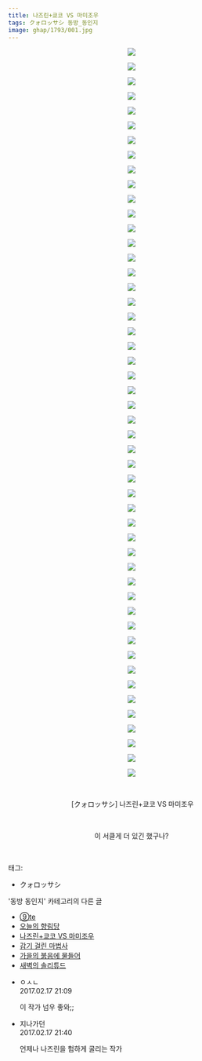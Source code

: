 ```yaml
---
title: 나즈린+쿄코 VS 마미조우
tags: クォロッサシ 동방_동인지
image: ghap/1793/001.jpg
---
```

<div class="article">
<p style="text-align: center; clear: none; float: none;"><img src="{{ site.nasurl }}/ghap/1793/001.jpg"/></p>
<p style="text-align: center; clear: none; float: none;"><img src="{{ site.nasurl }}/ghap/1793/002.jpg"/></p>
<p style="text-align: center; clear: none; float: none;"><img src="{{ site.nasurl }}/ghap/1793/003.jpg"/></p>
<p style="text-align: center; clear: none; float: none;"><img src="{{ site.nasurl }}/ghap/1793/004.jpg"/></p>
<p style="text-align: center; clear: none; float: none;"><img src="{{ site.nasurl }}/ghap/1793/005.jpg"/></p>
<p style="text-align: center; clear: none; float: none;"><img src="{{ site.nasurl }}/ghap/1793/006.jpg"/></p>
<p style="text-align: center; clear: none; float: none;"><img src="{{ site.nasurl }}/ghap/1793/007.jpg"/></p>
<p style="text-align: center; clear: none; float: none;"><img src="{{ site.nasurl }}/ghap/1793/008.jpg"/></p>
<p style="text-align: center; clear: none; float: none;"><img src="{{ site.nasurl }}/ghap/1793/009.jpg"/></p>
<p style="text-align: center; clear: none; float: none;"><img src="{{ site.nasurl }}/ghap/1793/010.jpg"/></p>
<p style="text-align: center; clear: none; float: none;"><img src="{{ site.nasurl }}/ghap/1793/011.jpg"/></p>
<p style="text-align: center; clear: none; float: none;"><img src="{{ site.nasurl }}/ghap/1793/012.jpg"/></p>
<p style="text-align: center; clear: none; float: none;"><img src="{{ site.nasurl }}/ghap/1793/013.jpg"/></p>
<p style="text-align: center; clear: none; float: none;"><img src="{{ site.nasurl }}/ghap/1793/014.jpg"/></p>
<p style="text-align: center; clear: none; float: none;"><img src="{{ site.nasurl }}/ghap/1793/015.jpg"/></p>
<p style="text-align: center; clear: none; float: none;"><img src="{{ site.nasurl }}/ghap/1793/016.jpg"/></p>
<p style="text-align: center; clear: none; float: none;"><img src="{{ site.nasurl }}/ghap/1793/017.jpg"/></p>
<p style="text-align: center; clear: none; float: none;"><img src="{{ site.nasurl }}/ghap/1793/018.jpg"/></p>
<p style="text-align: center; clear: none; float: none;"><img src="{{ site.nasurl }}/ghap/1793/019.jpg"/></p>
<p style="text-align: center; clear: none; float: none;"><img src="{{ site.nasurl }}/ghap/1793/020.jpg"/></p>
<p style="text-align: center; clear: none; float: none;"><img src="{{ site.nasurl }}/ghap/1793/021.jpg"/></p>
<p style="text-align: center; clear: none; float: none;"><img src="{{ site.nasurl }}/ghap/1793/022.jpg"/></p>
<p style="text-align: center; clear: none; float: none;"><img src="{{ site.nasurl }}/ghap/1793/023.jpg"/></p>
<p style="text-align: center; clear: none; float: none;"><img src="{{ site.nasurl }}/ghap/1793/024.jpg"/></p>
<p style="text-align: center; clear: none; float: none;"><img src="{{ site.nasurl }}/ghap/1793/025.jpg"/></p>
<p style="text-align: center; clear: none; float: none;"><img src="{{ site.nasurl }}/ghap/1793/026.jpg"/></p>
<p style="text-align: center; clear: none; float: none;"><img src="{{ site.nasurl }}/ghap/1793/027.jpg"/></p>
<p style="text-align: center; clear: none; float: none;"><img src="{{ site.nasurl }}/ghap/1793/028.jpg"/></p>
<p style="text-align: center; clear: none; float: none;"><img src="{{ site.nasurl }}/ghap/1793/029.jpg"/></p>
<p style="text-align: center; clear: none; float: none;"><img src="{{ site.nasurl }}/ghap/1793/030.jpg"/></p>
<p style="text-align: center; clear: none; float: none;"><img src="{{ site.nasurl }}/ghap/1793/031.jpg"/></p>
<p style="text-align: center; clear: none; float: none;"><img src="{{ site.nasurl }}/ghap/1793/032.jpg"/></p>
<p style="text-align: center; clear: none; float: none;"><img src="{{ site.nasurl }}/ghap/1793/033.jpg"/></p>
<p style="text-align: center; clear: none; float: none;"><img src="{{ site.nasurl }}/ghap/1793/034.jpg"/></p>
<p style="text-align: center; clear: none; float: none;"><img src="{{ site.nasurl }}/ghap/1793/035.jpg"/></p>
<p style="text-align: center; clear: none; float: none;"><img src="{{ site.nasurl }}/ghap/1793/036.jpg"/></p>
<p style="text-align: center; clear: none; float: none;"><img src="{{ site.nasurl }}/ghap/1793/037.jpg"/></p>
<p style="text-align: center; clear: none; float: none;"><img src="{{ site.nasurl }}/ghap/1793/038.jpg"/></p>
<p style="text-align: center; clear: none; float: none;"><img src="{{ site.nasurl }}/ghap/1793/039.jpg"/></p>
<p style="text-align: center; clear: none; float: none;"><img src="{{ site.nasurl }}/ghap/1793/040.jpg"/></p>
<p style="text-align: center; clear: none; float: none;"><img src="{{ site.nasurl }}/ghap/1793/041.jpg"/></p>
<p style="text-align: center; clear: none; float: none;"><img src="{{ site.nasurl }}/ghap/1793/042.jpg"/></p>
<p style="text-align: center; clear: none; float: none;"><img src="{{ site.nasurl }}/ghap/1793/043.jpg"/></p>
<p style="text-align: center; clear: none; float: none;"><img src="{{ site.nasurl }}/ghap/1793/044.jpg"/></p>
<p style="text-align: center; clear: none; float: none;"><img src="{{ site.nasurl }}/ghap/1793/045.jpg"/></p>
<p style="text-align: center; clear: none; float: none;"><img src="{{ site.nasurl }}/ghap/1793/046.jpg"/></p>
<p style="text-align: center; clear: none; float: none;"><img src="{{ site.nasurl }}/ghap/1793/047.jpg"/></p>
<p style="text-align: center; clear: none; float: none;"><img src="{{ site.nasurl }}/ghap/1793/048.jpg"/></p>
<p style="text-align: center; clear: none; float: none;"><img src="{{ site.nasurl }}/ghap/1793/049.jpg"/></p>
<p style="text-align: center; clear: none; float: none;"><img src="{{ site.nasurl }}/ghap/1793/050.jpg"/></p>
<p style="text-align: center; clear: none; float: none;"><br/></p>
<p style="text-align: center; clear: none; float: none;"> [クォロッサシ] 나즈린+쿄코 VS 마미조우</p>
<p style="text-align: center; clear: none; float: none;"><br/></p>
<p style="text-align: center; clear: none; float: none;">이 서클게 더 있긴 했구나?</p>
<p><br/></p>
</div><div class="tagTrail">
<p>태그: </p>
<ul>
<li>クォロッサシ</li>
</ul>
</div><div class="another">
<p>'동방 동인지' 카테고리의 다른 글</p>
<ul>
<li><a href="/2016-08-23-ghap_1796">⑨te</a></li>
<li><a href="/2016-08-23-ghap_1795">오늘의 향림당</a></li>
<li><a href="/2016-08-23-ghap_1793">나즈린+쿄코 VS 마미조우</a></li>
<li><a href="/2016-08-23-ghap_1791">감기 걸린 마법사</a></li>
<li><a href="/2016-08-23-ghap_1790">가을의 붉음에 물들어</a></li>
<li><a href="/2016-08-23-ghap_1788">새벽의 솔리튜드</a></li>
</ul>
</div><div class="cb_module cb_fluid">
<div class="cb_wrt cb_profile">
<div class="comment">
<ul>
<li class="cb_thumb_off" id="comment14917904">
<div class="cb_comment_area">
<div class="cb_info_area">
<div class="cb_section">
<span class="cb_nick_name">ㅇㅅㄴ</span>
</div>
<div class="cb_section">
<span class="cb_date">2017.02.17 21:09 </span>
</div>
</div>
<div class="cb_dsc_comment">
<p class="cb_dsc">
											이 작가 넘우 좋와;;
										</p>
</div>
</div></li>
<li class="cb_thumb_off" id="comment14917920">
<div class="cb_comment_area">
<div class="cb_info_area">
<div class="cb_section">
<span class="cb_nick_name">지나가던</span>
</div>
<div class="cb_section">
<span class="cb_date">2017.02.17 21:40 </span>
</div>
</div>
<div class="cb_dsc_comment">
<p class="cb_dsc">
											언제나 나즈린을 험하게 굴리는 작가
										</p>
</div>
</div></li>
</ul>
</div>
</div><!-- commentList close -->
</div>